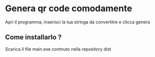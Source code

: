 # Genera qr code comodamente

Apri il programma, inserisci la tua stringa da convertitre e clicca genera

## Come installarlo ?

Scarica il file main.exe contnuto nella repository dist

